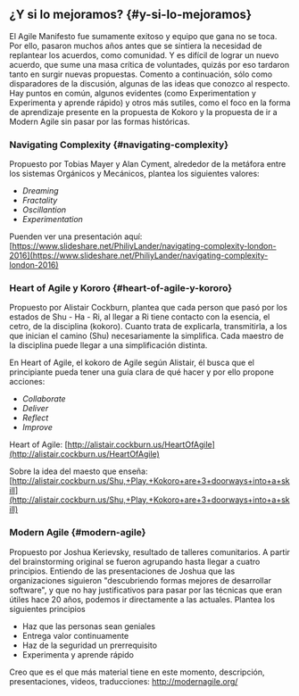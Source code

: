 ## ¿Y si lo mejoramos? {#y-si-lo-mejoramos}

El Agile Manifesto fue sumamente exitoso y equipo que gana no se toca. Por ello, pasaron muchos años antes que se sintiera la necesidad de replantear los acuerdos, como comunidad. Y es difícil de lograr un nuevo acuerdo, que sume una masa crítica de voluntades, quizás por eso tardaron tanto en surgir nuevas propuestas. Comento a continuación, sólo como disparadores de la discusión, algunas de las ideas que conozco al respecto. Hay puntos en común, algunos evidentes (como Experimentation y Experimenta y aprende rápido) y otros más sutiles, como el foco en la forma de aprendizaje presente en la propuesta de Kokoro y la propuesta de ir a Modern Agile sin pasar por las formas históricas.

### Navigating Complexity {#navigating-complexity}

Propuesto por Tobias Mayer y Alan Cyment, alrededor de la metáfora entre los sistemas Orgánicos y Mecánicos, plantea los siguientes valores:

*   _Dreaming_
*   _Fractality_
*   _Oscillantion_
*   _Experimentation_

Puenden ver una presentación aquí: [https://www.slideshare.net/PhiliyLander/navigating-complexity-london-2016](https://www.slideshare.net/PhiliyLander/navigating-complexity-london-2016)

### Heart of Agile y Kororo {#heart-of-agile-y-kororo}

Propuesto por Alistair Cockburn, plantea que cada person que pasó por los estados de Shu -  Ha - Ri, al llegar a Ri tiene contacto con la esencia, el cetro, de la disciplina (kokoro). Cuanto trata de explicarla, transmitirla, a los que inician el camino (Shu) necesariamente la simplifica. Cada maestro de la disciplina puede llegar a una simplificación distinta.

En Heart of Agile, el kokoro de Agile según Alistair, él busca que el principiante pueda tener una guía clara de qué hacer y por ello propone acciones:

*   _Collaborate_
*   _Deliver_
*   _Reflect_
*   _Improve_

Heart of Agile: [http://alistair.cockburn.us/HeartOfAgile](http://alistair.cockburn.us/HeartOfAgile)

Sobre la idea del maesto que enseña: [http://alistair.cockburn.us/Shu,+Play,+Kokoro+are+3+doorways+into+a+skill](http://alistair.cockburn.us/Shu,+Play,+Kokoro+are+3+doorways+into+a+skill)

### Modern Agile {#modern-agile}

Propuesto por Joshua Kerievsky, resultado de talleres comunitarios. A partir del brainstorming original se fueron agrupando hasta llegar a cuatro principios. Entiendo de las presentaciones de Joshua que las organizaciones siguieron &quot;descubriendo formas mejores de desarrollar software&quot;, y que no hay justificativos para pasar por las técnicas que eran útiles hace 20 años, podemos ir directamente a las actuales. Plantea los siguientes principios

*   Haz que las personas sean geniales
*   Entrega valor continuamente
*   Haz de la seguridad un prerrequisito
*   Experimenta y aprende rápido

Creo que es el que más material tiene en este momento, descripción, presentaciones, videos, traducciones: http://modernagile.org/